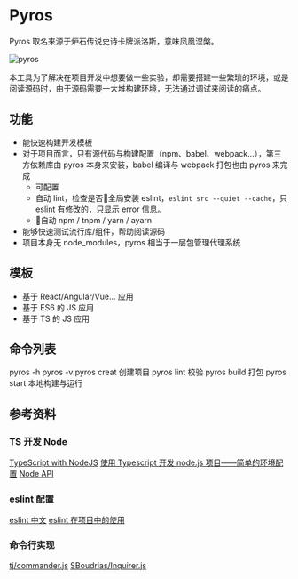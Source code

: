 # Pyros
Pyros 取名来源于炉石传说史诗卡牌派洛斯，意味凤凰涅槃。

![pyros](https://hydra-media.cursecdn.com/hearthstone.gamepedia.com/thumb/d/d2/Pyros_full.jpg/444px-Pyros_full.jpg?version=ecc75154dafe355c0b80909feb01c399)

本工具为了解决在项目开发中想要做一些实验，却需要搭建一些繁琐的环境，或是阅读源码时，由于源码需要一大堆构建环境，无法通过调试来阅读的痛点。

## 功能

* 能快速构建开发模板
* 对于项目而言，只有源代码与构建配置（npm、babel、webpack...），第三方依赖库由 pyros 本身来安装，babel 编译与 webpack 打包也由 pyros 来完成
  - 可配置
  - 自动 lint，检查是否全局安装 eslint，`eslint src --quiet --cache`，只 eslint 有修改的，只显示 error 信息。
  - 自动 npm / tnpm / yarn / ayarn
* 能够快速测试流行库/组件，帮助阅读源码
* 项目本身无 node_modules，pyros 相当于一层包管理代理系统

## 模板

* 基于 React/Angular/Vue... 应用
* 基于 ES6 的 JS 应用
* 基于 TS 的 JS 应用

## 命令列表

pyros -h
pyros -v
pyros creat 创建项目
pyros lint  校验
pyros build 打包
pyros start 本地构建与运行

## 参考资料

### TS 开发 Node
[TypeScript with NodeJS](https://basarat.gitbooks.io/typescript/docs/quick/nodejs.html)
[使用 Typescript 开发 node.js 项目——简单的环境配置](https://segmentfault.com/a/1190000007574276)
[Node API](https://nodejs.org/api/)

### eslint 配置
[eslint 中文](http://eslint.cn/docs/user-guide/configuring)
[eslint 在项目中的使用](http://soledad.com.cn/2016/04/13/eslint%E5%9C%A8%E9%A1%B9%E7%9B%AE%E4%B8%AD%E7%9A%84%E4%BD%BF%E7%94%A8/)

### 命令行实现
[tj/commander.js](https://github.com/tj/commander.js)
[SBoudrias/Inquirer.js](https://github.com/SBoudrias/Inquirer.js)